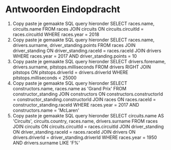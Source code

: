 # Antwoorden Eindopdracht

1. Copy paste je gemaakte SQL query hieronder
SELECT races.name, circuits.name FROM races JOIN circuits ON circuits.circuitId = races.circuitId WHERE races.year = 2018
2. Copy paste je gemaakte SQL query hieronder
SELECT races.name, drivers.surname, driver_standing.points FROM races JOIN driver_standing ON driver_standing.raceId = races.raceId JOIN drivers WHERE races.year = 2017 AND driver_standing.points = 10
3. Copy paste je gemaakte SQL query hieronder
SELECT drivers.forename, drivers.surname, pitstops.milliseconds FROM drivers RIGHT JOIN pitstops ON pitstops.driverId = drivers.driverId WHERE pitstops.milliseconds < 25000
4. Copy paste je gemaakte SQL query hieronder
SELECT constructors.name, races.name as 'Grand Prix' FROM constructor_standing JOIN constructors ON constructors.constructorId = constructor_standing.constructorId JOIN races ON races.raceId = constructor_standing.raceId WHERE races.year = 2017 AND constructors.name = 'McLaren'
5. Copy paste je gemaakte SQL query hieronder
SELECT circuits.name AS 'Circuits', circuits.country, races.name, drivers.surname FROM races JOIN circuits ON circuits.circuitId = races.circuitId JOIN driver_standing ON driver_standing.raceId = races.raceId JOIN drivers ON drivers.driverId = driver_standing.driverId WHERE races.year = 1950 AND drivers.surname LIKE 'F%'
